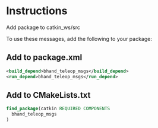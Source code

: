 # Instructions

Add package to catkin_ws/src

To use these messages, add the following to your package:
## Add to package.xml

```xml
<build_depend>bhand_teleop_msgs</build_depend>
<run_depend>bhand_teleop_msgs</run_depend>
```

## Add to CMakeLists.txt

```cmake
find_package(catkin REQUIRED COMPONENTS
  bhand_teleop_msgs
)
```
